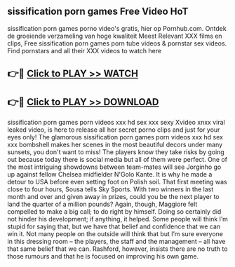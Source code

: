 ## sissification porn games Free Video HoT 

sissification porn games porno video's gratis, hier op Pornhub.com. Ontdek de groeiende verzameling van hoge kwaliteit Meest Relevant XXX films en clips,
Free sissification porn games porn tube videos & pornstar sex videos. Find pornstars and all their XXX videos to watch here


## 👉🔴 [Click to PLAY >> WATCH](http://us.freeplayer.one?title=sissification_porn_games&ref=16D)

## 👉🔴 [Click to PLAY >> DOWNLOAD](http://us.freeplayer.one?title=sissification_porn_games&ref=16D)


sissification porn games porn videos xxx hd sex xxx sexy Xvideo xnxx viral leaked video, is here to release all her secret porno clips and just for your eyes only! The glamorous sissification porn games porn videos xxx hd sex xxx bombshell makes her scenes in the most beautiful decors under many sunsets, you don't want to miss! The players know they take risks by going out because today there is social media but all of them were perfect. One of the most intriguing showdowns between team-mates will see Jorginho go up against fellow Chelsea midfielder N'Golo Kante. It is why he made a detour to USA before even setting foot on Polish soil. That first meeting was close to four hours, Sousa tells Sky Sports. With two winners in the last month and over and given away in prizes, could you be the next player to land the quarter of a million pounds? Again, though, Maggiore felt compelled to make a big call; to do right by himself. Doing so certainly did not hinder his development; if anything, it helped. Some people will think I’m stupid for saying that, but we have that belief and confidence that we can win it. Not many people on the outside will think that but I’m sure everyone in this dressing room – the players, the staff and the management – all have that same belief that we can. Rashford, however, insists there are no truth to those rumours and that he is focused on improving his own game.
